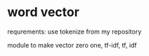 # word vector

requrements: use tokenize from my repository

module to make vector zero one, tf-idf, tf, idf
